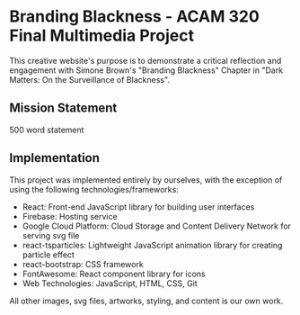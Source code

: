 # Branding Blackness - ACAM 320 Final Multimedia Project

This creative website's purpose is to demonstrate a critical reflection and engagement with Simone Brown's "Branding Blackness" Chapter in "Dark Matters:
On the Surveillance of Blackness".

## Mission Statement

500 word statement

## Implementation

This project was implemented entirely by ourselves, with the exception of using the following technologies/frameworks:
- React: Front-end JavaScript library for building user interfaces
- Firebase: Hosting service
- Google Cloud Platform: Cloud Storage and Content Delivery Network for serving svg file
- react-tsparticles: Lightweight JavaScript animation library for creating particle effect
- react-bootstrap: CSS framework
- FontAwesome: React component library for icons
- Web Technologies: JavaScript, HTML, CSS, Git

All other images, svg files, artworks, styling, and content is our own work.
